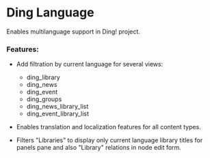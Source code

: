 # Ding Language

Enables multilanguage support in Ding! project.

### Features:
* Add filtration by current language for several views:
    * ding_library
    * ding_news
    * ding_event
    * ding_groups
    * ding_news_library_list
    * ding_event_library_list
    
* Enables translation and localization features for all content types.

* Filters "Libraries" to display only current language library titles for panels pane and also "Library" relations in node edit form. 
